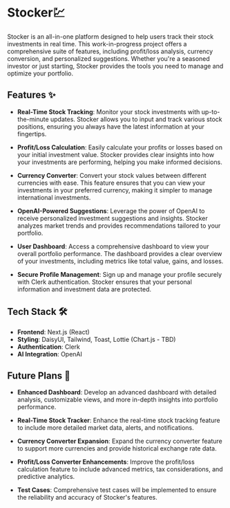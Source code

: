# Stocker💹

Stocker is an all-in-one platform designed to help users track their stock investments in real time. This work-in-progress project offers a comprehensive suite of features, including profit/loss analysis, currency conversion, and personalized suggestions. Whether you're a seasoned investor or just starting, Stocker provides the tools you need to manage and optimize your portfolio.

## Features ✨

- **Real-Time Stock Tracking**: Monitor your stock investments with up-to-the-minute updates. Stocker allows you to input and track various stock positions, ensuring you always have the latest information at your fingertips.

- **Profit/Loss Calculation**: Easily calculate your profits or losses based on your initial investment value. Stocker provides clear insights into how your investments are performing, helping you make informed decisions.

- **Currency Converter**: Convert your stock values between different currencies with ease. This feature ensures that you can view your investments in your preferred currency, making it simpler to manage international investments.

- **OpenAI-Powered Suggestions**: Leverage the power of OpenAI to receive personalized investment suggestions and insights. Stocker analyzes market trends and provides recommendations tailored to your portfolio.

- **User Dashboard**: Access a comprehensive dashboard to view your overall portfolio performance. The dashboard provides a clear overview of your investments, including metrics like total value, gains, and losses.

- **Secure Profile Management**: Sign up and manage your profile securely with Clerk authentication. Stocker ensures that your personal information and investment data are protected.

## Tech Stack 🛠️

- **Frontend**: Next.js (React)
- **Styling**: DaisyUI, Tailwind, Toast, Lottie (Chart.js - TBD)
- **Authentication**: Clerk
- **AI Integration**: OpenAI

## Future Plans 🚀

- **Enhanced Dashboard**: Develop an advanced dashboard with detailed analysis, customizable views, and more in-depth insights into portfolio performance.

- **Real-Time Stock Tracker**: Enhance the real-time stock tracking feature to include more detailed market data, alerts, and notifications.

- **Currency Converter Expansion**: Expand the currency converter feature to support more currencies and provide historical exchange rate data.

- **Profit/Loss Converter Enhancements**: Improve the profit/loss calculation feature to include advanced metrics, tax considerations, and predictive analytics.

- **Test Cases**: Comprehensive test cases will be implemented to ensure the reliability and accuracy of Stocker's features.
